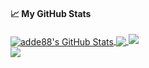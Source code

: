 <!--
**adde88/adde88** is a ✨ _special_ ✨ repository because its `README.md` (this file) appears on your GitHub profile.

Here are some ideas to get you started:

- 🔭 I’m currently working on ...
- 🌱 I’m currently learning ...
- 👯 I’m looking to collaborate on ...
- 🤔 I’m looking for help with ...
- 💬 Ask me about ...
- 📫 How to reach me: ...
- 😄 Pronouns: ...
- ⚡ Fun fact: ...
-->
#### &#x1f4c8; My GitHub Stats

<a href="https://www.github.com/adde88">
  <img align="center" src="https://github-readme-stats.vercel.app/api?username=adde88&show_icons=true&line_height=33&count_private=true&theme=dark" alt="adde88's GitHub Stats" />
</a>

<a href="https://www.github.com/adde88">
  <img align="center" src="https://github-readme-stats.vercel.app/api/top-langs/?username=adde88&&hide=cmake&langs_count=4&line_height=35&theme=dark" />
</a>

<a href="https://www.github.com/adde88">
  <img src="https://github-readme-streak-stats.herokuapp.com/?user=adde88&theme=dark" />
</a>
<br/>
<a href="https://twitter.com/adde88">
  <img src="https://img.shields.io/twitter/follow/adde88?style=for-the-badge&logo=twitter&&labelColor=1f1f1f&color=5fffaf" />
</a>
